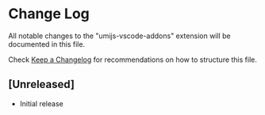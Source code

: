 # Change Log
All notable changes to the "umijs-vscode-addons" extension will be documented in this file.

Check [Keep a Changelog](http://keepachangelog.com/) for recommendations on how to structure this file.

## [Unreleased]
- Initial release
